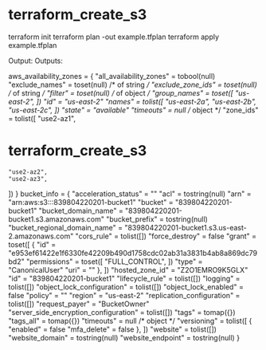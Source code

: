 # terraform_create_s3
terraform init
terraform plan -out example.tfplan
terraform apply example.tfplan

Output:
Outputs:

aws_availability_zones = {
  "all_availability_zones" = tobool(null)
  "exclude_names" = toset(null) /* of string */
  "exclude_zone_ids" = toset(null) /* of string */
  "filter" = toset(null) /* of object */
  "group_names" = toset([
    "us-east-2",
  ])
  "id" = "us-east-2"
  "names" = tolist([
    "us-east-2a",
    "us-east-2b",
    "us-east-2c",
  ])
  "state" = "available"
  "timeouts" = null /* object */
  "zone_ids" = tolist([
    "use2-az1",
# terraform_create_s3
    "use2-az2",
    "use2-az3",
  ])
}
bucket_info = {
  "acceleration_status" = ""
  "acl" = tostring(null)
  "arn" = "arn:aws:s3:::839804220201-bucket1"
  "bucket" = "839804220201-bucket1"
  "bucket_domain_name" = "839804220201-bucket1.s3.amazonaws.com"
  "bucket_prefix" = tostring(null)
  "bucket_regional_domain_name" = "839804220201-bucket1.s3.us-east-2.amazonaws.com"
  "cors_rule" = tolist([])
  "force_destroy" = false
  "grant" = toset([
    {
      "id" = "e953ef61422e1f6330fe42209b490d1758cdc02ab31a3831b4ab8a869dc79bd2"
      "permissions" = toset([
        "FULL_CONTROL",
      ])
      "type" = "CanonicalUser"
      "uri" = ""
    },
  ])
  "hosted_zone_id" = "Z2O1EMRO9K5GLX"
  "id" = "839804220201-bucket1"
  "lifecycle_rule" = tolist([])
  "logging" = tolist([])
  "object_lock_configuration" = tolist([])
  "object_lock_enabled" = false
  "policy" = ""
  "region" = "us-east-2"
  "replication_configuration" = tolist([])
  "request_payer" = "BucketOwner"
  "server_side_encryption_configuration" = tolist([])
  "tags" = tomap({})
  "tags_all" = tomap({})
  "timeouts" = null /* object */
  "versioning" = tolist([
    {
      "enabled" = false
      "mfa_delete" = false
    },
  ])
  "website" = tolist([])
  "website_domain" = tostring(null)
  "website_endpoint" = tostring(null)
}

